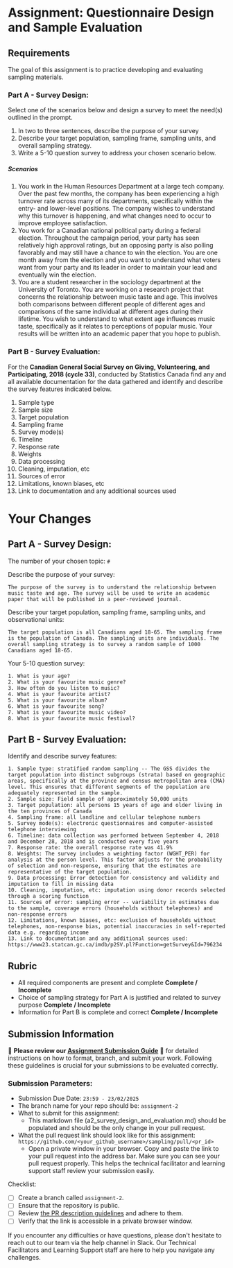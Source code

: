 # Assignment: Questionnaire Design and Sample Evaluation

## Requirements

The goal of this assignment is to practice developing and evaluating sampling materials.

### Part A - Survey Design:

Select one of the scenarios below and design a survey to meet the need(s) outlined in the prompt.

1.	In two to three sentences, describe the purpose of your survey
2.	Describe your target population, sampling frame, sampling units, and overall sampling strategy.
3.	Write a 5-10 question survey to address your chosen scenario below.


##### Scenarios
1.	You work in the Human Resources Department at a large tech company. Over the past few months, the company has been experiencing a high turnover rate across many of its departments, specifically within the entry- and lower-level positions. The company wishes to understand why this turnover is happening, and what changes need to occur to improve employee satisfaction.
2.	You work for a Canadian national political party during a federal election. Throughout the campaign period, your party has seen relatively high approval ratings, but an opposing party is also polling favorably and may still have a chance to win the election. You are one month away from the election and you want to understand what voters want from your party and its leader in order to maintain your lead and eventually win the election.
3.	You are a student researcher in the sociology department at the University of Toronto. You are working on a research project that concerns the relationship between music taste and age. This involves both comparisons between different people of different ages and comparisons of the same individual at different ages during their lifetime. You wish to understand to what extent age influences music taste, specifically as it relates to perceptions of popular music. Your results will be written into an academic paper that you hope to publish.

### Part B - Survey Evaluation:

For the **Canadian General Social Survey on Giving, Volunteering, and Participating, 2018 (cycle 33)**, conducted by Statistics Canada find any and all available documentation for the data gathered and identify and describe the survey features indicated below.

1. Sample type
2. Sample size
3. Target population
4. Sampling frame
5. Survey mode(s) 
6. Timeline
7. Response rate
8. Weights
9. Data processing
10. Cleaning, imputation, etc
11. Sources of error
12. Limitations, known biases, etc
13. Link to documentation and any additional sources used


# Your Changes

## Part A - Survey Design: 

The number of your chosen topic: `#`

Describe the purpose of your survey:
```
The purpose of the survey is to understand the relationship between music taste and age. The survey will be used to write an academic paper that will be published in a peer-reviewed journal.
```

Describe your target population, sampling frame, sampling units, and observational units:
```
The target population is all Canadians aged 18-65. The sampling frame is the population of Canada. The sampling units are individuals. The overall sampling strategy is to survey a random sample of 1000 Canadians aged 18-65.
```

Your 5-10 question survey:
```
1. What is your age?
2. What is your favourite music genre?
3. How often do you listen to music?
4. What is your favourite artist?
5. What is your favourite album?
6. What is your favourite song?
7. What is your favourite music video?
8. What is your favourite music festival?
```

## Part B - Survey Evaluation:

Identify and describe survey features:

```
1. Sample type: stratified random sampling -- The GSS divides the target population into distinct subgroups (strata) based on geographic areas, specifically at the province and census metropolitan area (CMA) level. This ensures that different segments of the population are adequately represented in the sample.
2. Sample size: Field sample of approximately 50,000 units
3. Target population: all persons 15 years of age and older living in the ten provinces of Canada
4. Sampling frame: all landline and cellular telephone numbers
5. Survey mode(s): electronic questionnaires and computer-assisted telephone interviewing
6. Timeline: data collection was performed between September 4, 2018 and December 28, 2018 and is conducted every five years
7. Response rate: the overall response rate was 41.9%
8. Weights: The survey includes a weighting factor (WGHT_PER) for analysis at the person level. This factor adjusts for the probability of selection and non-response, ensuring that the estimates are representative of the target population.
9. Data processing: Error detection for consistency and validity and imputation to fill in missing data
10. Cleaning, imputation, etc: imputation using donor records selected through a scoring function
11. Sources of error: sampling error -- variability in estimates due to the sample, coverage errors (households without telephones) and non-response errors
12. Limitations, known biases, etc: exclusion of households without telephones, non-response bias, potential inaccuracies in self-reported data e.g. regarding income
13. Link to documentation and any additional sources used: https://www23.statcan.gc.ca/imdb/p2SV.pl?Function=getSurvey&Id=796234

```

## Rubric

-	All required components are present and complete **Complete / Incomplete**
-	Choice of sampling strategy for Part A is justified and related to survey purpose **Complete / Incomplete**
-	Information for Part B is complete and correct **Complete / Incomplete**

## Submission Information

🚨 **Please review our [Assignment Submission Guide](https://github.com/UofT-DSI/onboarding/blob/main/onboarding_documents/submissions.md)** 🚨 for detailed instructions on how to format, branch, and submit your work. Following these guidelines is crucial for your submissions to be evaluated correctly.

### Submission Parameters:
* Submission Due Date: `23:59 - 23/02/2025`
* The branch name for your repo should be: `assignment-2`
* What to submit for this assignment:
    * This markdown file (a2_survey_design_and_evaluation.md) should be populated and should be the only change in your pull request.
* What the pull request link should look like for this assignment: `https://github.com/<your_github_username>/sampling/pull/<pr_id>`
    * Open a private window in your browser. Copy and paste the link to your pull request into the address bar. Make sure you can see your pull request properly. This helps the technical facilitator and learning support staff review your submission easily.

Checklist:
- [ ] Create a branch called `assignment-2`.
- [ ] Ensure that the repository is public.
- [ ] Review [the PR description guidelines](https://github.com/UofT-DSI/onboarding/blob/main/onboarding_documents/submissions.md#guidelines-for-pull-request-descriptions) and adhere to them.
- [ ] Verify that the link is accessible in a private browser window.

If you encounter any difficulties or have questions, please don't hesitate to reach out to our team via the help channel in Slack. Our Technical Facilitators and Learning Support staff are here to help you navigate any challenges.
